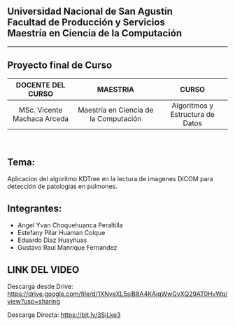 ## Universidad Nacional de San Agustín <br/> Facultad de Producción  y Servicios<br/>  Maestría en Ciencia de la Computación 
<hr/>


## Proyecto final de Curso

| DOCENTE DEL CURSO | MAESTRIA | CURSO |
| :-: | :-: | :-: |
| MSc. Vicente Machaca Arceda | Maestría en Ciencia de la Computación | Algoritmos y Estructura de Datos |
<br/>

## Tema:

Aplicacion del algoritmo KDTree en la lectura de imagenes DICOM para detección de patologias en pulmones.

## Integrantes:

- Angel Yvan Choquehuanca Peraltilla
- Estefany Pilar Huaman Colque
- Eduardo Diaz Huayhuas
- Gustavo Raul Manrique Fernandez

## LINK DEL VIDEO

Descarga desde Drive: https://drive.google.com/file/d/1XNyeXL5siB8A4KAjqWwGvXQ29AT0HvWq/view?usp=sharing

Descarga Directa: https://bit.ly/3SjLke3

